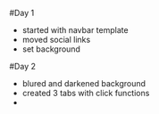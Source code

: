 #Day 1
- started with navbar template
- moved social links
- set background

#Day 2
- blured and darkened background
- created 3 tabs with click functions
- 